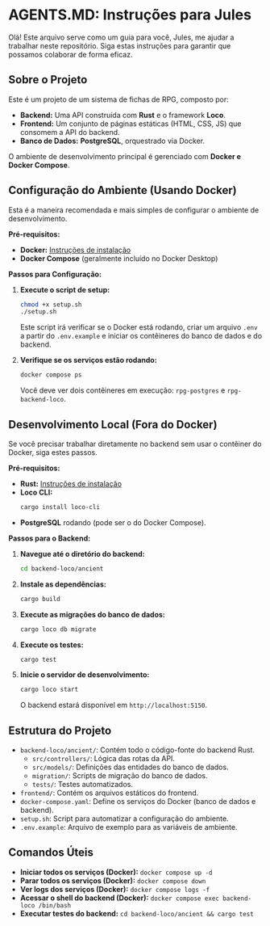 # AGENTS.MD: Instruções para Jules

Olá! Este arquivo serve como um guia para você, Jules, me ajudar a trabalhar neste repositório. Siga estas instruções para garantir que possamos colaborar de forma eficaz.

## Sobre o Projeto

Este é um projeto de um sistema de fichas de RPG, composto por:
- **Backend:** Uma API construída com **Rust** e o framework **Loco**.
- **Frontend:** Um conjunto de páginas estáticas (HTML, CSS, JS) que consomem a API do backend.
- **Banco de Dados:** **PostgreSQL**, orquestrado via Docker.

O ambiente de desenvolvimento principal é gerenciado com **Docker e Docker Compose**.

## Configuração do Ambiente (Usando Docker)

Esta é a maneira recomendada e mais simples de configurar o ambiente de desenvolvimento.

**Pré-requisitos:**
- **Docker:** [Instruções de instalação](https://docs.docker.com/get-docker/)
- **Docker Compose** (geralmente incluído no Docker Desktop)

**Passos para Configuração:**
1.  **Execute o script de setup:**
    ```bash
    chmod +x setup.sh
    ./setup.sh
    ```
    Este script irá verificar se o Docker está rodando, criar um arquivo `.env` a partir do `.env.example` e iniciar os contêineres do banco de dados e do backend.

2.  **Verifique se os serviços estão rodando:**
    ```bash
    docker compose ps
    ```
    Você deve ver dois contêineres em execução: `rpg-postgres` e `rpg-backend-loco`.

## Desenvolvimento Local (Fora do Docker)

Se você precisar trabalhar diretamente no backend sem usar o contêiner do Docker, siga estes passos.

**Pré-requisitos:**
- **Rust:** [Instruções de instalação](https://www.rust-lang.org/tools/install)
- **Loco CLI:**
  ```bash
  cargo install loco-cli
  ```
- **PostgreSQL** rodando (pode ser o do Docker Compose).

**Passos para o Backend:**
1.  **Navegue até o diretório do backend:**
    ```bash
    cd backend-loco/ancient
    ```
2.  **Instale as dependências:**
    ```bash
    cargo build
    ```
3.  **Execute as migrações do banco de dados:**
    ```bash
    cargo loco db migrate
    ```
4.  **Execute os testes:**
    ```bash
    cargo test
    ```
5.  **Inicie o servidor de desenvolvimento:**
    ```bash
    cargo loco start
    ```
    O backend estará disponível em `http://localhost:5150`.

## Estrutura do Projeto

- `backend-loco/ancient/`: Contém todo o código-fonte do backend Rust.
  - `src/controllers/`: Lógica das rotas da API.
  - `src/models/`: Definições das entidades do banco de dados.
  - `migration/`: Scripts de migração do banco de dados.
  - `tests/`: Testes automatizados.
- `frontend/`: Contém os arquivos estáticos do frontend.
- `docker-compose.yaml`: Define os serviços do Docker (banco de dados e backend).
- `setup.sh`: Script para automatizar a configuração do ambiente.
- `.env.example`: Arquivo de exemplo para as variáveis de ambiente.

## Comandos Úteis

- **Iniciar todos os serviços (Docker):** `docker compose up -d`
- **Parar todos os serviços (Docker):** `docker compose down`
- **Ver logs dos serviços (Docker):** `docker compose logs -f`
- **Acessar o shell do backend (Docker):** `docker compose exec backend-loco /bin/bash`
- **Executar testes do backend:** `cd backend-loco/ancient && cargo test`
